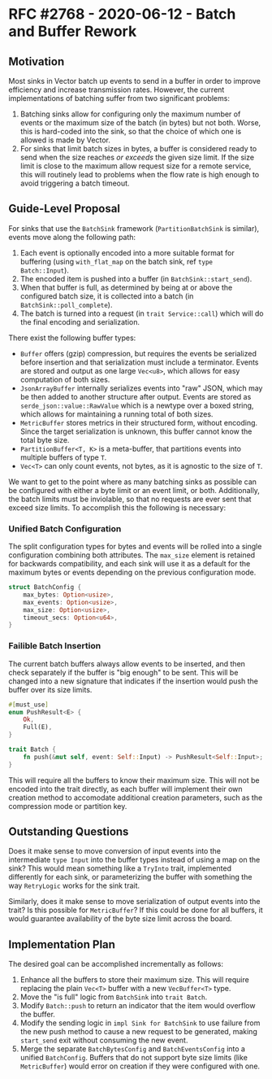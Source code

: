 # RFC #2768 - 2020-06-12 - Batch and Buffer Rework

## Motivation

Most sinks in Vector batch up events to send in a buffer in order to
improve efficiency and increase transmission rates. However, the current
implementations of batching suffer from two significant problems:

1. Batching sinks allow for configuring only the maximum number of
   events or the maximum size of the batch (in bytes) but not
   both. Worse, this is hard-coded into the sink, so that the choice of
   which one is allowed is made by Vector.
2. For sinks that limit batch sizes in bytes, a buffer is considered
   ready to send when the size reaches *or exceeds* the given size
   limit. If the size limit is close to the maximum allow request size
   for a remote service, this will routinely lead to problems when the
   flow rate is high enough to avoid triggering a batch timeout.

## Guide-Level Proposal

For sinks that use the `BatchSink` framework (`PartitionBatchSink` is
similar), events move along the following path:

1. Each event is optionally encoded into a more suitable format for
   buffering (using `with_flat_map` on the batch sink, ref `type
   Batch::Input`).
2. The encoded item is pushed into a buffer (in
   `BatchSink::start_send`).
3. When that buffer is full, as determined by being at or above the
   configured batch size, it is collected into a batch (in
   `BatchSink::poll_complete`).
4. The batch is turned into a request (in `trait Service::call`) which
   will do the final encoding and serialization.

There exist the following buffer types:

- `Buffer` offers (gzip) compression, but requires the events be
  serialized before insertion and that serialization must include a
  terminator. Events are stored and output as one large `Vec<u8>`, which
  allows for easy computation of both sizes.
- `JsonArrayBuffer` internally serializes events into "raw" JSON, which
  may be then added to another structure after output. Events are stored
  as `serde_json::value::RawValue` which is a newtype over a boxed
  string, which allows for maintaining a running total of both sizes.
- `MetricBuffer` stores metrics in their structured form, without
  encoding. Since the target serialization is unknown, this buffer
  cannot know the total byte size.
- `PartitionBuffer<T, K>` is a meta-buffer, that partitions events into
  multiple buffers of type `T`.
- `Vec<T>` can only count events, not bytes, as it is agnostic to the
  size of `T`.

We want to get to the point where as many batching sinks as possible can
be configured with either a byte limit or an event limit, or
both. Additionally, the batch limits must be inviolable, so that no
requests are ever sent that exceed size limits. To accomplish this the
following is necessary:

### Unified Batch Configuration

The split configuration types for bytes and events will be rolled into a
single configuration combining both attributes. The `max_size` element
is retained for backwards compatibility, and each sink will use it as a
default for the maximum bytes or events depending on the previous
configuration mode.

```rust
struct BatchConfig {
    max_bytes: Option<usize>,
    max_events: Option<usize>,
    max_size: Option<usize>,
    timeout_secs: Option<u64>,
}
```

### Failible Batch Insertion

The current batch buffers always allow events to be inserted, and then
check separately if the buffer is "big enough" to be sent. This will be
changed into a new signature that indicates if the insertion would push
the buffer over its size limits.

```rust
#[must_use]
enum PushResult<E> {
    Ok,
    Full(E),
}

trait Batch {
    fn push(&mut self, event: Self::Input) -> PushResult<Self::Input>;
}
```

This will require all the buffers to know their maximum size. This will
not be encoded into the trait directly, as each buffer will implement
their own creation method to accomodate additional creation parameters,
such as the compression mode or partition key.

## Outstanding Questions

Does it make sense to move conversion of input events into the
intermediate `type Input` into the buffer types instead of using a map
on the sink? This would mean something like a `TryInto` trait,
implemented differently for each sink, or parameterizing the buffer with
something the way `RetryLogic` works for the sink trait.

Similarly, does it make sense to move serialization of output events
into the trait? Is this possible for `MetricBuffer`? If this could be
done for all buffers, it would guarantee availability of the byte size
limit across the board.

## Implementation Plan

The desired goal can be accomplished incrementally as follows:

1. Enhance all the buffers to store their maximum size. This will
   require replacing the plain `Vec<T>` buffer with a new `VecBuffer<T>`
   type.
2. Move the "is full" logic from `BatchSink` into `trait Batch`.
3. Modify `Batch::push` to return an indicator that the item would
   overflow the buffer.
4. Modify the sending logic in `impl Sink for BatchSink` to use failure
   from the new push method to cause a new request to be generated,
   making `start_send` exit without consuming the new event.
5. Merge the separate `BatchBytesConfig` and `BatchEventsConfig` into a
   unified `BatchConfig`. Buffers that do not support byte size limits
   (like `MetricBuffer`) would error on creation if they were configured
   with one.
